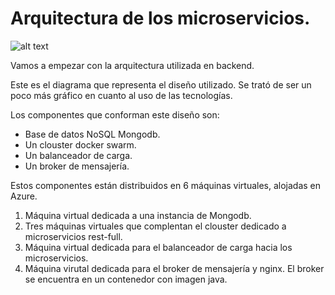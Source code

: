 # Arquitectura de los microservicios.

![alt text](https://www.dropbox.com/s/p8bzdssqik2tw9m/microservice-cinema-architecture.png?dl=1 "Microservices Architecture")

Vamos a empezar con la arquitectura utilizada en backend. 

Este es el diagrama que representa el diseño utilizado. Se trató de ser un poco más gráfico en cuanto al uso de las
tecnologías.

Los componentes que conforman este diseño son:

* Base de datos NoSQL Mongodb.
* Un clouster docker swarm.
* Un balanceador de carga.
* Un broker de mensajería.

Estos componentes están distribuidos en 6 máquinas virtuales, alojadas en Azure.

1. Máquina virtual dedicada a una instancia de Mongodb. 
2. Tres máquinas virtuales que complentan el clouster dedicado a microservicios rest-full.
3. Máquina virtual dedicada para el balanceador de carga hacia los microservicios.
4. Máquina virutal dedicada para el broker de mensajería y nginx. El broker se encuentra en un contenedor con imagen java.
